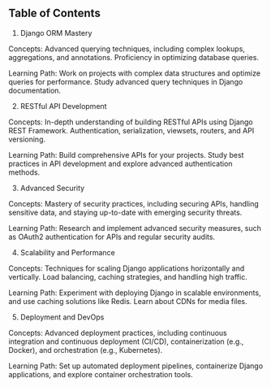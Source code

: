 Table of Contents
---

1. Django ORM Mastery

Concepts: Advanced querying techniques, including complex lookups, aggregations, and annotations. Proficiency in optimizing database queries.

Learning Path: Work on projects with complex data structures and optimize queries for performance. Study advanced query techniques in Django documentation.

2. RESTful API Development

Concepts: In-depth understanding of building RESTful APIs using Django REST Framework. Authentication, serialization, viewsets, routers, and API versioning.

Learning Path: Build comprehensive APIs for your projects. Study best practices in API development and explore advanced authentication methods.

3. Advanced Security

Concepts: Mastery of security practices, including securing APIs, handling sensitive data, and staying up-to-date with emerging security threats.

Learning Path: Research and implement advanced security measures, such as OAuth2 authentication for APIs and regular security audits.

4. Scalability and Performance

Concepts: Techniques for scaling Django applications horizontally and vertically. Load balancing, caching strategies, and handling high traffic.

Learning Path: Experiment with deploying Django in scalable environments, and use caching solutions like Redis. Learn about CDNs for media files.

5. Deployment and DevOps

Concepts: Advanced deployment practices, including continuous integration and continuous deployment (CI/CD), containerization (e.g., Docker), and orchestration (e.g., Kubernetes).

Learning Path: Set up automated deployment pipelines, containerize Django applications, and explore container orchestration tools.